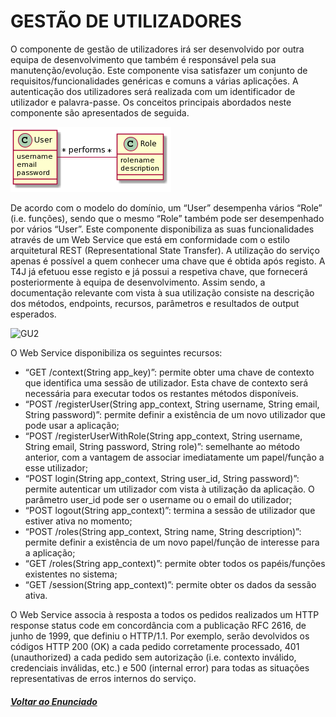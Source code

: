 # GESTÃO DE UTILIZADORES

O componente de gestão de utilizadores irá ser desenvolvido por outra equipa de desenvolvimento que também é responsável pela sua manutenção/evolução. Este componente visa satisfazer um conjunto de requisitos/funcionalidades genéricas e comuns a várias aplicações. A autenticação dos utilizadores será realizada com um identificador de utilizador e palavra-passe.
Os conceitos principais abordados neste componente são apresentados de seguida.

![GU](GU.png)

De acordo com o modelo do domínio, um “User” desempenha vários “Role” (i.e. funções), sendo que o mesmo “Role” também pode ser desempenhado por vários “User”.
Este componente disponibiliza as suas funcionalidades através de um Web Service que está em conformidade com o estilo arquitetural REST (Representational State Transfer). A utilização do serviço apenas é possível a quem conhecer uma chave que é obtida após registo. A T4J já efetuou esse registo e já possui a respetiva chave, que fornecerá posteriormente à equipa de desenvolvimento.
Assim sendo, a documentação relevante com vista à sua utilização consiste na descrição dos métodos, endpoints, recursos, parâmetros e resultados de output esperados.

![GU2](GU2.png)

O Web Service disponibiliza os seguintes recursos:
- “GET /context(String app_key)”: permite obter uma chave de contexto que identifica uma sessão de utilizador. Esta chave de contexto será necessária para executar todos os restantes métodos disponíveis.
- “POST /registerUser(String app_context, String username, String email, String password)”: permite definir a existência de um novo utilizador que pode usar a aplicação;
- “POST /registerUserWithRole(String app_context, String username, String email, String password, String role)”: semelhante ao método anterior, com a vantagem de associar imediatamente um papel/função a esse utilizador;
- “POST login(String app_context, String user_id, String password)”: permite autenticar um utilizador com vista à utilização da aplicação. O parâmetro user_id pode ser o username ou o email do utilizador;
- “POST logout(String app_context)”: termina a sessão de utilizador que estiver ativa no momento;
- “POST /roles(String app_context, String name, String description)”: permite definir a existência de um novo papel/função de interesse para a aplicação;
- “GET /roles(String app_context)”: permite obter todos os papéis/funções existentes no sistema;
- “GET /session(String app_context)”: permite obter os dados da sessão ativa.

O Web Service associa à resposta a todos os pedidos realizados um HTTP response status code em concordância com a publicação RFC 2616, de junho de 1999, que definiu o HTTP/1.1. Por exemplo, serão devolvidos os códigos HTTP 200 (OK) a cada pedido corretamente processado, 401 (unauthorized) a cada pedido sem autorização (i.e. contexto inválido, credenciais inválidas, etc.) e 500 (internal error) para todas as situações representativas de erros internos do serviço.

##### [Voltar ao Enunciado](https://github.com/blestonbandeiraUPSKILL/upskill_java1_labprg_grupo2/blob/main/Sprint%202%20-%20Documenta%C3%A7%C3%A3o/Enunciado/Enunciado.md)